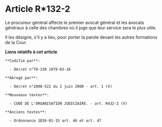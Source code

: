 # Article R*132-2

Le procureur général affecte le premier avocat général et les avocats généraux à celle des chambres où il juge que leur
service sera le plus utile. 

Il les désigne, s'il y a lieu, pour porter la parole devant les autres formations de la Cour.

**Liens relatifs à cet article**

	**Codifié par**:

	  - Décret n°78-330 1978-03-16

	**Abrogé par**:

	  - Décret n°2008-522 du 2 juin 2008 - art. 1 (V)

	**Nouveaux textes**:

	  - CODE DE L'ORGANISATION JUDICIAIRE. - art. R432-2 (V)

	**Anciens textes**:

	  - Ordonnance 1826-01-15 art. 46 et art. 47
